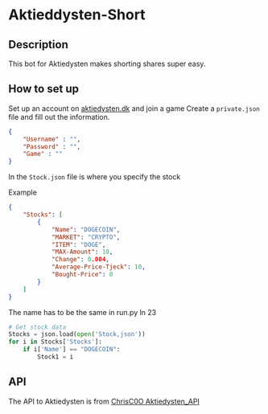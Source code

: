 # Aktieddysten-Short

## Description
This bot for Aktiedysten makes shorting shares super easy.

## How to set up
Set up an account on [aktiedysten.dk](https://aktiedysten.dk/) and join a game
Create a `private.json` file and fill out the information.

```json
{
    "Username" : "",
    "Password" : "",
    "Game" : ""
}
```

In the `Stock.json` file is where you specify the stock

Example
```json
{
    "Stocks": [
        {
            "Name": "DOGECOIN",
            "MARKET": "CRYPTO",
            "ITEM": "DOGE",
            "MAX-Amount": 10,
            "Change": 0.004,
            "Average-Price-Tjeck": 10,
            "Bought-Price": 0
        }
    ]
}
```
The name has to be the same in run.py ln 23

```py
# Get stock data
Stocks = json.load(open('Stock,json'))
for i in Stocks['Stocks']:
    if i['Name'] == "DOGECOIN":
        Stock1 = i
```


## API
The API to Aktiedysten is from [ChrisC0O Aktiedysten_API](https://github.com/ChrisC0O/Aktiedysten_API)
